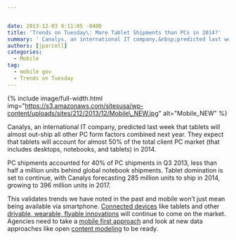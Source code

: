 ```yaml
---


date: 2013-12-03 9:11:05 -0400
title: 'Trends on Tuesday\: More Tablet Shipments than PCs in 2014?'
summary: ' Canalys, an international IT company,&nbsp;predicted last week that tablets will almost out-ship all other&nbsp;PC form factors combined next year. They expect that tablets will account for almost 50% of the total client PC market (that includes desktops, notebooks, and tablets) in 2014. PC shipments accounted for 40% of PC shipments in'
authors: [jparcell]
categories:
  - Mobile
tag:
  - mobile gov
  - Trends on Tuesday
---
```


{% include image/full-width.html img="https://s3.amazonaws.com/sitesusa/wp-content/uploads/sites/212/2013/12/Mobile\_NEW.jpg" alt="Mobile\_NEW" %}

  
Canalys, an international IT company, predicted last week that tablets will almost out-ship all other PC form factors combined next year. They expect that tablets will account for almost 50% of the total client PC market (that includes desktops, notebooks, and tablets) in 2014.

PC shipments accounted for 40% of PC shipments in Q3 2013, less than half a million units behind global notebook shipments. Tablet domination is set to continue, with Canalys forecasting 285 million units to ship in 2014, growing to 396 million units in 2017.

This validates trends we have noted in the past and mobile won&#8217;t just mean being available via smartphone. [Connected devices](https://digitalgov.sites.usa.gov/2013/10/22/tuesday-trends-lets-talk-connected-devices/ "Tuesday Trends: Let’s Talk Connected Devices") like tablets and other  [drivable, wearable, flyable innovations](https://digitalgov.sites.usa.gov/2013/06/05/mary-meekers-internet-trends-report-2/ "Mary Meeker’s Internet Trends Report") will continue to come on the market. Agencies need to take a [mobile first approach](https://digitalgov.sites.usa.gov/2012/08/03/mobile-first-webinar-recap/ "Mobile First Webinar Recap") and look at new data approaches like open [content modeling](https://digitalgov.sites.usa.gov/2013/10/28/always-future-ready-the-benefits-of-open-content-models-and-structured-data-webinar/ "Always Future Ready: The Benefits of Open Content Models and Structured Data Webinar") to be ready.